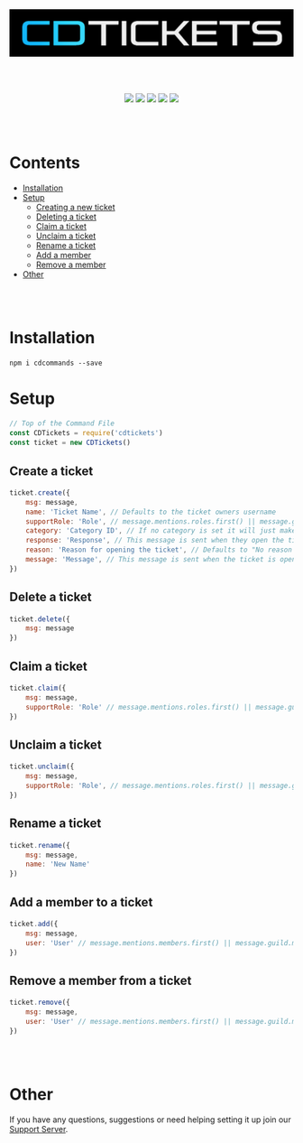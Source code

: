 <div style="text-align:center"><a href="https://discord.gg/jUNbV5u"><img src="./cdtickets.png"></a></div>

<br></br>

<div style="text-align:center">
<a href="https://discord.com/invite/jUNbV5u"><img src="https://img.shields.io/discord/769710808435261490.svg"></a>
<a href="https://www.npmjs.com/package/cdtickets"><img src="https://img.shields.io/npm/dt/cdtickets.svg"></a>
<a href="https://www.npmjs.com/package/cdtickets"><img src="https://img.shields.io/npm/dm/cdtickets.svg?style=color=blue"></a>
<a href="https://www.npmjs.com/package/cdtickets"><img src="https://img.shields.io/npm/v/cdtickets.svg?style=color=blue"></a>
<a href="https://github.com/CreativeDevelopments/CDTickets"><img src="https://img.shields.io/badge/license-MIT-blue.svg?style=flat-square"></a>
</div>

<br></br>

# Contents
- [Installation](#installation)
- [Setup](#setup)
    - [Creating a new ticket](#create-a-ticket)
    - [Deleting a ticket](#delete-a-ticket)
    - [Claim a ticket](#claim-a-ticket)
    - [Unclaim a ticket](#unclaim-a-ticket)
    - [Rename a ticket](#rename-a-ticket)
    - [Add a member](#add-a-member-to-a-ticket)
    - [Remove a member](#remove-a-member-from-a-ticket)
- [Other](#other)

<br></br>

# Installation
```
npm i cdcommands --save
```

# Setup
```js
// Top of the Command File
const CDTickets = require('cdtickets')
const ticket = new CDTickets()
```

## Create a ticket
```js
ticket.create({
    msg: message,
    name: 'Ticket Name', // Defaults to the ticket owners username
    supportRole: 'Role', // message.mentions.roles.first() || message.guild.cache.roles.get(args[argNumber])
    category: 'Category ID', // If no category is set it will just make a channel at the top of the server
    response: 'Response', // This message is sent when they open the ticket - Defaults to "Your ticket has successfully been created in #channel
    reason: 'Reason for opening the ticket', // Defaults to "No reason provided"
    message: 'Message', // This message is sent when the ticket is opened, will also ping the user and the support role
})
```

## Delete a ticket
```js
ticket.delete({
    msg: message
})
```

## Claim a ticket
```js
ticket.claim({
    msg: message,
    supportRole: 'Role' // message.mentions.roles.first() || message.guild.cache.roles.get(args[argNumber])
})
```

## Unclaim a ticket
```js
ticket.unclaim({
    msg: message,
    supportRole: 'Role', // message.mentions.roles.first() || message.guild.cache.roles.get(args[argNumber])
})
```

## Rename a ticket
```js
ticket.rename({
    msg: message,
    name: 'New Name'
})
```

## Add a member to a ticket
```js
ticket.add({
    msg: message,
    user: 'User' // message.mentions.members.first() || message.guild.members.cache.get(args[argNumber])
})
```

## Remove a member from a ticket
```js
ticket.remove({
    msg: message,
    user: 'User' // message.mentions.members.first() || message.guild.members.cache.get(args[argNumber])
})
```
<br></br>

# Other
If you have any questions, suggestions or need helping setting it up join our [Support Server](https://discord.gg/jUNbV5u). 


